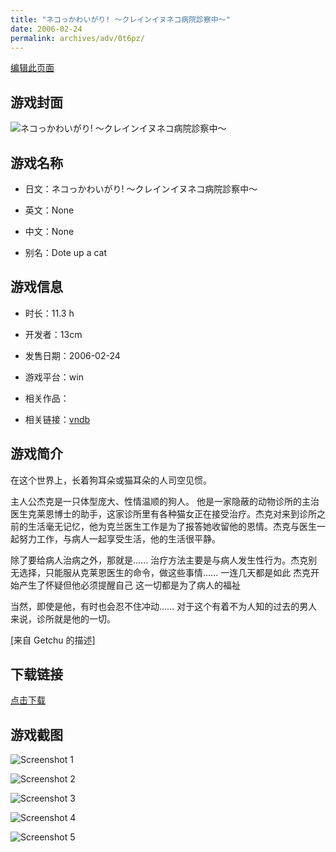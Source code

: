 ```yaml
---
title: "ネコっかわいがり! ～クレインイヌネコ病院診察中～"
date: 2006-02-24
permalink: archives/adv/0t6pz/
---
```

[编辑此页面](https://github.com/ACG-3/ADV3-source/blob/main/source/_posts/%E3%83%8D%E3%82%B3%E3%81%A3%E3%81%8B%E3%82%8F%E3%81%84%E3%81%8C%E3%82%8A%21%20%EF%BD%9E%E3%82%AF%E3%83%AC%E3%82%A4%E3%83%B3%E3%82%A4%E3%83%8C%E3%83%8D%E3%82%B3%E7%97%85%E9%99%A2%E8%A8%BA%E5%AF%9F%E4%B8%AD%EF%BD%9E.md)

## 游戏封面

![ネコっかわいがり! ～クレインイヌネコ病院診察中～](https://pan.timero.xyz/d/onedrive/img_lib_001/%E3%83%8D%E3%82%B3%E3%81%A3%E3%81%8B%E3%82%8F%E3%81%84%E3%81%8C%E3%82%8A!%20%EF%BD%9E%E3%82%AF%E3%83%AC%E3%82%A4%E3%83%B3%E3%82%A4%E3%83%8C%E3%83%8D%E3%82%B3%E7%97%85%E9%99%A2%E8%A8%BA%E5%AF%9F%E4%B8%AD%EF%BD%9E_cover.avif)


## 游戏名称

- 日文：ネコっかわいがり! ～クレインイヌネコ病院診察中～
- 英文：None
- 中文：None

- 别名：Dote up a cat


## 游戏信息

- 时长：11.3 h
- 开发者：13cm
- 发售日期：2006-02-24
- 游戏平台：win
- 相关作品：

- 相关链接：[vndb](https://vndb.org/v1320)


## 游戏简介

在这个世界上，长着狗耳朵或猫耳朵的人司空见惯。

主人公杰克是一只体型庞大、性情温顺的狗人。  他是一家隐蔽的动物诊所的主治医生克莱恩博士的助手，这家诊所里有各种猫女正在接受治疗。杰克对来到诊所之前的生活毫无记忆，他为克兰医生工作是为了报答她收留他的恩情。杰克与医生一起努力工作，与病人一起享受生活，他的生活很平静。

除了要给病人治病之外，那就是......
治疗方法主要是与病人发生性行为。杰克别无选择，只能服从克莱恩医生的命令，做这些事情......
一连几天都是如此 杰克开始产生了怀疑但他必须提醒自己 这一切都是为了病人的福祉

当然，即使是他，有时也会忍不住冲动......
对于这个有着不为人知的过去的男人来说，诊所就是他的一切。

[来自 Getchu 的描述]


## 下载链接

[点击下载](https://pan.timero.xyz/onedrive/adv_lib_001/%E3%83%8D%E3%82%B3%E3%81%A3%E3%81%8B%E3%82%8F%E3%81%84%E3%81%8C%E3%82%8A%21%20%EF%BD%9E%E3%82%AF%E3%83%AC%E3%82%A4%E3%83%B3%E3%82%A4%E3%83%8C%E3%83%8D%E3%82%B3%E7%97%85%E9%99%A2%E8%A8%BA%E5%AF%9F%E4%B8%AD%EF%BD%9E)


## 游戏截图


![Screenshot 1](https://pan.timero.xyz/d/onedrive/img_lib_001/%E3%83%8D%E3%82%B3%E3%81%A3%E3%81%8B%E3%82%8F%E3%81%84%E3%81%8C%E3%82%8A!%20%EF%BD%9E%E3%82%AF%E3%83%AC%E3%82%A4%E3%83%B3%E3%82%A4%E3%83%8C%E3%83%8D%E3%82%B3%E7%97%85%E9%99%A2%E8%A8%BA%E5%AF%9F%E4%B8%AD%EF%BD%9E_Screenshot_1.avif)

![Screenshot 2](https://pan.timero.xyz/d/onedrive/img_lib_001/%E3%83%8D%E3%82%B3%E3%81%A3%E3%81%8B%E3%82%8F%E3%81%84%E3%81%8C%E3%82%8A!%20%EF%BD%9E%E3%82%AF%E3%83%AC%E3%82%A4%E3%83%B3%E3%82%A4%E3%83%8C%E3%83%8D%E3%82%B3%E7%97%85%E9%99%A2%E8%A8%BA%E5%AF%9F%E4%B8%AD%EF%BD%9E_Screenshot_2.avif)

![Screenshot 3](https://pan.timero.xyz/d/onedrive/img_lib_001/%E3%83%8D%E3%82%B3%E3%81%A3%E3%81%8B%E3%82%8F%E3%81%84%E3%81%8C%E3%82%8A!%20%EF%BD%9E%E3%82%AF%E3%83%AC%E3%82%A4%E3%83%B3%E3%82%A4%E3%83%8C%E3%83%8D%E3%82%B3%E7%97%85%E9%99%A2%E8%A8%BA%E5%AF%9F%E4%B8%AD%EF%BD%9E_Screenshot_3.avif)

![Screenshot 4](https://pan.timero.xyz/d/onedrive/img_lib_001/%E3%83%8D%E3%82%B3%E3%81%A3%E3%81%8B%E3%82%8F%E3%81%84%E3%81%8C%E3%82%8A!%20%EF%BD%9E%E3%82%AF%E3%83%AC%E3%82%A4%E3%83%B3%E3%82%A4%E3%83%8C%E3%83%8D%E3%82%B3%E7%97%85%E9%99%A2%E8%A8%BA%E5%AF%9F%E4%B8%AD%EF%BD%9E_Screenshot_4.avif)

![Screenshot 5](https://pan.timero.xyz/d/onedrive/img_lib_001/%E3%83%8D%E3%82%B3%E3%81%A3%E3%81%8B%E3%82%8F%E3%81%84%E3%81%8C%E3%82%8A!%20%EF%BD%9E%E3%82%AF%E3%83%AC%E3%82%A4%E3%83%B3%E3%82%A4%E3%83%8C%E3%83%8D%E3%82%B3%E7%97%85%E9%99%A2%E8%A8%BA%E5%AF%9F%E4%B8%AD%EF%BD%9E_Screenshot_5.avif)

